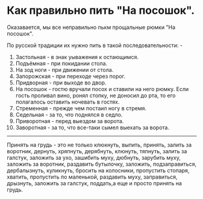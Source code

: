 # Как правильно пить "На посошок".
Оказавается, мы все неправильно пькм прощальные рюмки "На посошок".

По русской традиции их нужно пить в такой последовательности: -

1. Застольная - в знак уыважения к остающимся.
2. Подъёмная - при покидании стола.
3. На зод ноги - при движении от стола.
4. Запорожская - при переходе через порог.
5. Придворная - при выходе во двор.
6. На посошок - гостю вручали посох и ставили на него рюмку. Если гость проливал вино, ронял стопку, не доносил до рта, то его полагалось оставить ночевать в гостях.
7. Стременная - прежде чем постаил ногу в стремя.
8. Седельная - за то, что поднялся в седло.
9. Приворотная - перед выездом за ворота.
10. Заворотная - за то, что все-таки сымел выехать за ворота.

-------
Принять на грудь - это не только клюкнуть, выпить, принять, залить за воротник, дернуть, хряпнуть, дерябнуть, клюнуть, тяпнуть, залить за галстук, заложить за ухо, зашибить муху, дюбнуть, зарубить муху, заложить за воротник, раздавить бутылочку, заложить, подзаправиться, дербалызнуть, куликнуть, бросить на колосники, пропустить стопаря, хватить, пропустить по маленькой, раздавить муху, заправиться, дрызнуть, заложить за галстук, поддать,а еще и просто принять на грудь.


